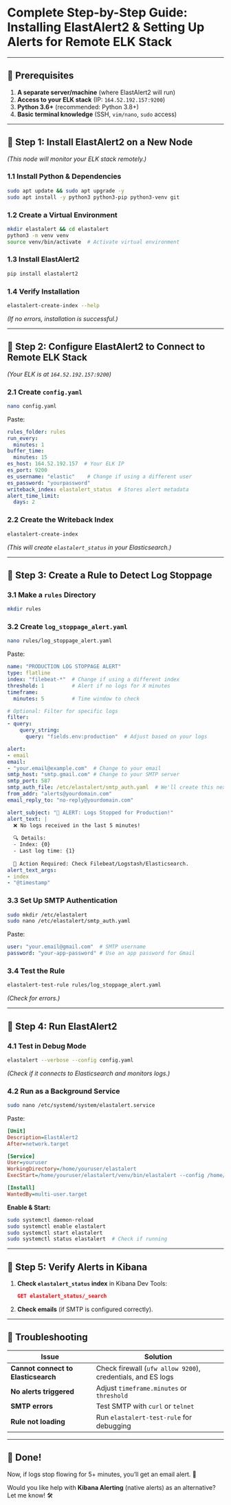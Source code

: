 # **Complete Step-by-Step Guide: Installing ElastAlert2 & Setting Up Alerts for Remote ELK Stack**

---

## **🔹 Prerequisites**
1. **A separate server/machine** (where ElastAlert2 will run)
2. **Access to your ELK stack** (IP: `164.52.192.157:9200`)
3. **Python 3.6+** (recommended: Python 3.8+)
4. **Basic terminal knowledge** (SSH, `vim/nano`, `sudo` access)

---

## **🔹 Step 1: Install ElastAlert2 on a New Node**
*(This node will monitor your ELK stack remotely.)*

### **1.1 Install Python & Dependencies**
```bash
sudo apt update && sudo apt upgrade -y
sudo apt install -y python3 python3-pip python3-venv git
```

### **1.2 Create a Virtual Environment**
```bash
mkdir elastalert && cd elastalert
python3 -m venv venv
source venv/bin/activate  # Activate virtual environment
```

### **1.3 Install ElastAlert2**
```bash
pip install elastalert2
```

### **1.4 Verify Installation**
```bash
elastalert-create-index --help
```
*(If no errors, installation is successful.)*

---

## **🔹 Step 2: Configure ElastAlert2 to Connect to Remote ELK Stack**
*(Your ELK is at `164.52.192.157:9200`)*

### **2.1 Create `config.yaml`**
```bash
nano config.yaml
```
Paste:
```yaml
rules_folder: rules
run_every:
  minutes: 1
buffer_time:
  minutes: 15
es_host: 164.52.192.157  # Your ELK IP
es_port: 9200
es_username: "elastic"    # Change if using a different user
es_password: "yourpassword"
writeback_index: elastalert_status  # Stores alert metadata
alert_time_limit:
  days: 2
```

### **2.2 Create the Writeback Index**
```bash
elastalert-create-index
```
*(This will create `elastalert_status` in your Elasticsearch.)*

---

## **🔹 Step 3: Create a Rule to Detect Log Stoppage**
### **3.1 Make a `rules` Directory**
```bash
mkdir rules
```

### **3.2 Create `log_stoppage_alert.yaml`**
```bash
nano rules/log_stoppage_alert.yaml
```
Paste:
```yaml
name: "PRODUCTION LOG STOPPAGE ALERT"
type: flatline
index: "filebeat-*"  # Change if using a different index
threshold: 1         # Alert if no logs for X minutes
timeframe:
  minutes: 5         # Time window to check

# Optional: Filter for specific logs
filter:
- query:
    query_string:
      query: "fields.env:production"  # Adjust based on your logs

alert:
- email
email:
- "your.email@example.com"  # Change to your email
smtp_host: "smtp.gmail.com" # Change to your SMTP server
smtp_port: 587
smtp_auth_file: /etc/elastalert/smtp_auth.yaml  # We'll create this next
from_addr: "alerts@yourdomain.com"
email_reply_to: "no-reply@yourdomain.com"

alert_subject: "🚨 ALERT: Logs Stopped for Production!"
alert_text: |
  ❌ No logs received in the last 5 minutes!
  
  🔍 Details:
  - Index: {0}
  - Last log time: {1}
  
  🚀 Action Required: Check Filebeat/Logstash/Elasticsearch.
alert_text_args:
- index
- "@timestamp"
```

### **3.3 Set Up SMTP Authentication**
```bash
sudo mkdir /etc/elastalert
sudo nano /etc/elastalert/smtp_auth.yaml
```
Paste:
```yaml
user: "your.email@gmail.com"  # SMTP username
password: "your-app-password" # Use an app password for Gmail
```

### **3.4 Test the Rule**
```bash
elastalert-test-rule rules/log_stoppage_alert.yaml
```
*(Check for errors.)*

---

## **🔹 Step 4: Run ElastAlert2**
### **4.1 Test in Debug Mode**
```bash
elastalert --verbose --config config.yaml
```
*(Check if it connects to Elasticsearch and monitors logs.)*

### **4.2 Run as a Background Service**
```bash
sudo nano /etc/systemd/system/elastalert.service
```
Paste:
```ini
[Unit]
Description=ElastAlert2
After=network.target

[Service]
User=youruser
WorkingDirectory=/home/youruser/elastalert
ExecStart=/home/youruser/elastalert/venv/bin/elastalert --config /home/youruser/elastalert/config.yaml

[Install]
WantedBy=multi-user.target
```

**Enable & Start:**
```bash
sudo systemctl daemon-reload
sudo systemctl enable elastalert
sudo systemctl start elastalert
sudo systemctl status elastalert  # Check if running
```

---

## **🔹 Step 5: Verify Alerts in Kibana**
1. **Check `elastalert_status` index** in Kibana Dev Tools:
   ```json
   GET elastalert_status/_search
   ```
2. **Check emails** (if SMTP is configured correctly).

---

## **🔹 Troubleshooting**
| Issue | Solution |
|--------|-----------|
| **Cannot connect to Elasticsearch** | Check firewall (`ufw allow 9200`), credentials, and ES logs |
| **No alerts triggered** | Adjust `timeframe.minutes` or `threshold` |
| **SMTP errors** | Test SMTP with `curl` or `telnet` |
| **Rule not loading** | Run `elastalert-test-rule` for debugging |

---

## **🎉 Done!**
Now, if logs stop flowing for 5+ minutes, you’ll get an email alert. 🚀  

Would you like help with **Kibana Alerting** (native alerts) as an alternative? Let me know! 🛠️

